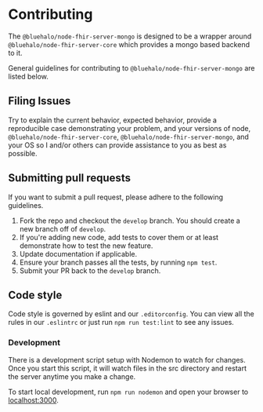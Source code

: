# Contributing

The `@bluehalo/node-fhir-server-mongo` is designed to be a wrapper around `@bluehalo/node-fhir-server-core` which provides a mongo based backend to it.

General guidelines for contributing to `@bluehalo/node-fhir-server-mongo` are listed below.

## Filing Issues

Try to explain the current behavior, expected behavior, provide a reproducible case demonstrating your problem, and your versions of node, `@bluehalo/node-fhir-server-core`, `@bluehalo/node-fhir-server-mongo`, and your OS so I and/or others can provide assistance to you as best as possible.

## Submitting pull requests

If you want to submit a pull request, please adhere to the following guidelines.

1. Fork the repo and checkout the `develop` branch. You should create a new branch off of `develop`.
2. If you're adding new code, add tests to cover them or at least demonstrate how to test the new feature.
3. Update documentation if applicable.
4. Ensure your branch passes all the tests, by running `npm test`.
5. Submit your PR back to the `develop` branch.

## Code style

Code style is governed by eslint and our `.editorconfig`. You can view all the rules in our `.eslintrc` or just run `npm run test:lint` to see any issues.

### Development

There is a development script setup with Nodemon to watch for changes. Once you start this script, it will watch files in the src directory and restart the server anytime you make a change.

To start local development, run `npm run nodemon` and open your browser to [localhost:3000](http://localhost:3000).
